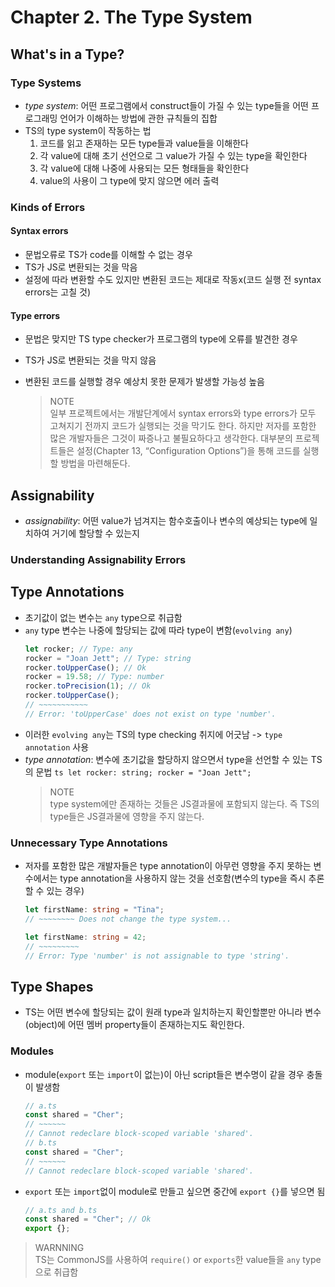 # Chapter 2. The Type System

## What's in a Type?

### Type Systems

-   _type system_: 어떤 프로그램에서 construct들이 가질 수 있는 type들을 어떤 프로그래밍 언어가 이해하는 방법에 관한 규칙들의 집합
-   TS의 type system이 작동하는 법
    1. 코드를 읽고 존재하는 모든 type들과 value들을 이해한다
    2. 각 value에 대해 초기 선언으로 그 value가 가질 수 있는 type을 확인한다
    3. 각 value에 대해 나중에 사용되는 모든 형태들을 확인한다
    4. value의 사용이 그 type에 맞지 않으면 에러 출력

### Kinds of Errors

#### Syntax errors

-   문법오류로 TS가 code를 이해할 수 없는 경우
-   TS가 JS로 변환되는 것을 막음
-   설정에 따라 변환할 수도 있지만 변환된 코드는 제대로 작동x(코드 실행 전 syntax errors는 고칠 것)

#### Type errors

-   문법은 맞지만 TS type checker가 프로그램의 type에 오류를 발견한 경우
-   TS가 JS로 변환되는 것을 막지 않음
-   변환된 코드를 실행할 경우 예상치 못한 문제가 발생할 가능성 높음

    > NOTE  
    > 일부 프로젝트에서는 개발단계에서 syntax errors와 type errors가 모두 고쳐지기 전까지 코드가 실행되는 것을 막기도 한다. 하지만 저자를 포함한 많은 개발자들은 그것이 짜증나고 불필요하다고 생각한다. 대부분의 프로젝트들은 설정(Chapter 13, “Configuration Options”)을 통해 코드를 실행할 방법을 마련해둔다.

## Assignability

-   _assignability_: 어떤 value가 넘겨지는 함수호출이나 변수의 예상되는 type에 일치하여 거기에 할당할 수 있는지

### Understanding Assignability Errors

## Type Annotations

-   초기값이 없는 변수는 `any` type으로 취급함
-   `any` type 변수는 나중에 할당되는 값에 따라 type이 변함(`evolving any`)
    ```ts
    let rocker; // Type: any
    rocker = "Joan Jett"; // Type: string
    rocker.toUpperCase(); // Ok
    rocker = 19.58; // Type: number
    rocker.toPrecision(1); // Ok
    rocker.toUpperCase();
    // ~~~~~~~~~~~
    // Error: 'toUpperCase' does not exist on type 'number'.
    ```
-   이러한 `evolving any`는 TS의 type checking 취지에 어긋남 -> `type annotation` 사용
-   _type annotation_: 변수에 초기값을 할당하지 않으면서 type을 선언할 수 있는 TS의 문법
    `ts let rocker: string; rocker = "Joan Jett"; `
    > NOTE  
    > type system에만 존재하는 것들은 JS결과물에 포함되지 않는다. 즉 TS의 type들은 JS결과물에 영향을 주지 않는다.

### Unnecessary Type Annotations

-   저자를 포함한 많은 개발자들은 type annotation이 아무런 영향을 주지 못하는 변수에서는 type annotation을 사용하지 않는 것을 선호함(변수의 type을 즉시 추론할 수 있는 경우)

    ```ts
    let firstName: string = "Tina";
    // ~~~~~~~~ Does not change the type system...
    ```

    ```ts
    let firstName: string = 42;
    // ~~~~~~~~~
    // Error: Type 'number' is not assignable to type 'string'.
    ```

## Type Shapes

-   TS는 어떤 변수에 할당되는 값이 원래 type과 일치하는지 확인할뿐만 아니라 변수(object)에 어떤 멤버 property들이 존재하는지도 확인한다.

### Modules

-   module(`export` 또는 `import`이 없는)이 아닌 script들은 변수명이 같을 경우 충돌이 발생함

    ```ts
    // a.ts
    const shared = "Cher";
    // ~~~~~~
    // Cannot redeclare block-scoped variable 'shared'.
    // b.ts
    const shared = "Cher";
    // ~~~~~~
    // Cannot redeclare block-scoped variable 'shared'.
    ```

-   `export` 또는 `import`없이 module로 만들고 싶으면 중간에 `export {}`를 넣으면 됨
    ```ts
    // a.ts and b.ts
    const shared = "Cher"; // Ok
    export {};
    ```

> WARNNING  
> TS는 CommonJS를 사용하여 `require()` or `exports`한 value들을 `any` type으로 취급함
